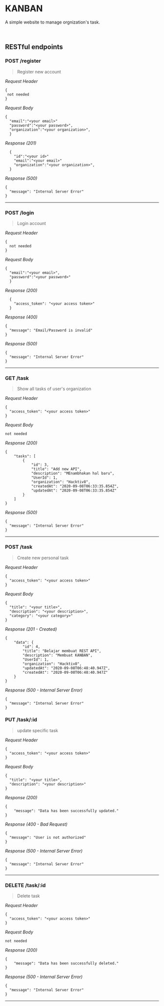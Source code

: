 # KANBAN
A simple website to manage orgnization's task.

&nbsp;

## RESTful endpoints
### POST /register

> Register new account

_Request Header_
```
{
 not needed
}
```

_Request Body_
```
{
  "email":"<your email>"
  "password":"<your password>",
  "organization":"<your organization>",
  }
```

_Response (201)_
```
  {
    "id":"<your id>"
    "email":"<your email>"
    "organization":"<your organization>",
  }
```

_Response (500)_
```
{
  "message": "Internal Server Error"
}
```
---
### POST /login

> Login account

_Request Header_
```
{
  not needed
}
```

_Request Body_
```
{
  "email":"<your email>",
  "password":"<your password>"
  }
```

_Response (200)_
```
  {
    "access_token": "<your access token>"
  }
```

_Response (400)_
```
{
  "message": "Email/Password is invalid"
}
```

_Response (500)_
```
{
  "message": "Internal Server Error"
}
```
---
### GET /task

> Show all tasks of user's organization

_Request Header_
```
{
  "access_token": "<your access token>"
}
```

_Request Body_
```
not needed
```

_Response (200)_
```
{
    "tasks": [
        {
            "id": 3,
            "title": "Add new API",
            "description": "MEnambhakan hal baru",
            "UserId": 1,
            "organization": "Hacktiv8",
            "createdAt": "2020-09-08T06:33:35.854Z",
            "updatedAt": "2020-09-08T06:33:35.854Z"
        }
    ]
}
```

_Response (500)_
```
{
  "message": "Internal Server Error"
}
```
---
### POST /task

> Create new personal task

_Request Header_
```
{
  "access_token": "<your access token>"
}
```

_Request Body_
```
{
  "title": "<your title>",
  "description": "<your description>",
  "category": "<your category>"
}
```

_Response (201 - Created)_
```
{
    "data": {
        "id": 4,
        "title": "Belajar membuat REST API",
        "description": "Membuat KANBAN",
        "UserId": 1,
        "organization": "Hacktiv8",
        "updatedAt": "2020-09-08T06:48:40.947Z",
        "createdAt": "2020-09-08T06:48:40.947Z"
    }
}
```

_Response (500 - Internal Server Error)_
```
{
  "message": "Internal Server Error"
}
```

### PUT /task/:id

> update specific task

_Request Header_
```
{
  "access_token": "<your access token>"
}
```

_Request Body_
```
{
  "title": "<your title>",
  "description": "<your description>"
}
```

_Response (200)_
```
{
    "message": "Data has been successfully updated."
}

```

_Response (400 - Bad Request)_
```
{
  "message": "User is not authorized"
}
```

_Response (500 - Internal Server Error)_
```
{
  "message": "Internal Server Error"
}
```
---
### DELETE /task/:id

> Delete task

_Request Header_
```
{
  "access_token": "<your access token>"
}
```

_Request Body_
```
not needed
```

_Response (200)_
```
{
    "message": "Data has been successfully deleted."
}
```

_Response (500 - Internal Server Error)_
```
{
  "message": "Internal Server Error"
}
```
---